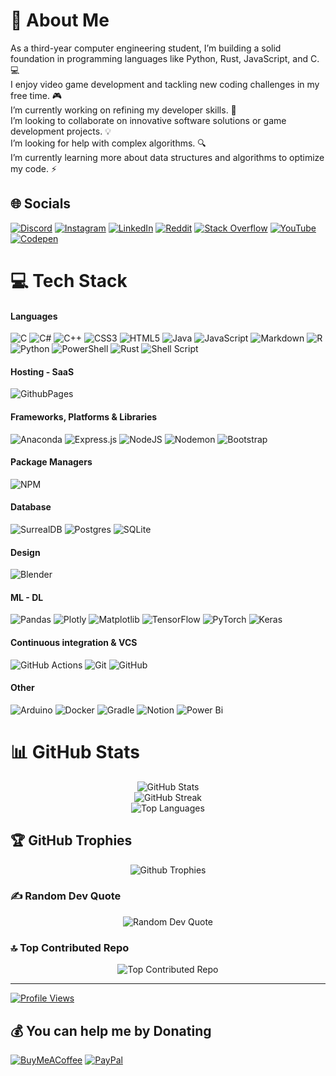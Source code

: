 # 💫 About Me

As a third-year computer engineering student, I’m building a solid foundation in programming languages like Python, Rust, JavaScript, and C. 💻 <br>I enjoy video game development and tackling new coding challenges in my free time. 🎮<br>I’m currently working on refining my developer skills. 🤖<br>I’m looking to collaborate on innovative software solutions or game development projects. 💡<br>I’m looking for help with complex algorithms. 🔍<br>I’m currently learning more about data structures and algorithms to optimize my code. ⚡<br>

## 🌐 Socials

[![Discord](https://img.shields.io/badge/Discord-%237289DA.svg?logo=discord&logoColor=white)](https://discordapp.com/users/753775310574583820)
[![Instagram](https://img.shields.io/badge/Instagram-C13584.svg?logo=Instagram&logoColor=white)](https://instagram.com/fram_vlz/)
[![LinkedIn](https://img.shields.io/badge/LinkedIn-%230077B5.svg?logo=linkedin&logoColor=white)](https://linkedin.com/in/francisco-martin-velez-manrique/)
[![Reddit](https://img.shields.io/badge/Reddit-%23FF4500.svg?logo=Reddit&logoColor=white)](https://reddit.com/user/Last_Raise9661/)
[![Stack Overflow](https://img.shields.io/badge/-Stackoverflow-FE7A16?logo=stack-overflow&logoColor=white)](https://stackoverflow.com/users/27100884/fram446742)
[![YouTube](https://img.shields.io/badge/YouTube-%23FF0000.svg?logo=YouTube&logoColor=white)](https://youtube.com/@franciscomartinvelezmanriq9685)
[![Codepen](https://img.shields.io/badge/Codepen-000000?style=for-the-badge&logo=codepen&logoColor=white)](https://codepen.io/Francisco-Mart-n-V-lez-Manrique)

# 💻 Tech Stack

#### Languages

![C](https://img.shields.io/badge/c-%2300599C.svg?style=for-the-badge&logo=c&logoColor=white)
![C#](https://img.shields.io/badge/c%23-%23239120.svg?style=for-the-badge&logo=csharp&logoColor=white)
![C++](https://img.shields.io/badge/c++-%2300599C.svg?style=for-the-badge&logo=c%2B%2B&logoColor=white)
![CSS3](https://img.shields.io/badge/-CSS3-000?style=for-the-badge&logo=css3)
![HTML5](https://img.shields.io/badge/html5-%23E34F26.svg?style=for-the-badge&logo=html5&logoColor=white)
![Java](https://img.shields.io/badge/java-%23ED8B00.svg?style=for-the-badge&logo=openjdk&logoColor=white)
![JavaScript](https://img.shields.io/badge/javascript-%23323330.svg?style=for-the-badge&logo=javascript&logoColor=%23F7DF1E)
![Markdown](https://img.shields.io/badge/markdown-%23000000.svg?style=for-the-badge&logo=markdown&logoColor=white)
![R](https://img.shields.io/badge/r-%23276DC3.svg?style=for-the-badge&logo=r&logoColor=white)
![Python](https://img.shields.io/badge/python-3670A0?style=for-the-badge&logo=python&logoColor=ffdd54)
![PowerShell](https://img.shields.io/badge/PowerShell-%235391FE.svg?style=for-the-badge&logo=powershell&logoColor=white)
![Rust](https://img.shields.io/badge/rust-%23000000.svg?style=for-the-badge&logo=rust&logoColor=white)
![Shell Script](https://img.shields.io/badge/shell_script-%23121011.svg?style=for-the-badge&logo=gnu-bash&logoColor=white)

#### Hosting - SaaS

![GithubPages](https://img.shields.io/badge/github%20pages-121013?style=for-the-badge&logo=github&logoColor=white)

#### Frameworks, Platforms & Libraries

![Anaconda](https://img.shields.io/badge/Anaconda-%2344A833.svg?style=for-the-badge&logo=anaconda&logoColor=white)
![Express.js](https://img.shields.io/badge/express.js-%23404d59.svg?style=for-the-badge&logo=express&logoColor=%2361DAFB)
![NodeJS](https://img.shields.io/badge/node.js-6DA55F?style=for-the-badge&logo=node.js&logoColor=white)
![Nodemon](https://img.shields.io/badge/NODEMON-%23323330.svg?style=for-the-badge&logo=nodemon&logoColor=%BBDEAD)
![Bootstrap](https://img.shields.io/badge/bootstrap-%238511FA.svg?style=for-the-badge&logo=bootstrap&logoColor=white)

#### Package Managers

![NPM](https://img.shields.io/badge/NPM-%23CB3837.svg?style=for-the-badge&logo=npm&logoColor=white)

#### Database

![SurrealDB](https://img.shields.io/badge/SurrealDB-FF00A0?style=for-the-badge&logo=surrealdb&logoColor=white)
![Postgres](https://img.shields.io/badge/postgres-%23316192.svg?style=for-the-badge&logo=postgresql&logoColor=white)
![SQLite](https://img.shields.io/badge/sqlite-%2307405e.svg?style=for-the-badge&logo=sqlite&logoColor=white)

#### Design

![Blender](https://img.shields.io/badge/blender-%23F5792A.svg?style=for-the-badge&logo=blender&logoColor=white)

#### ML - DL

![Pandas](https://img.shields.io/badge/pandas-%23150458.svg?style=for-the-badge&logo=pandas&logoColor=white)
![Plotly](https://img.shields.io/badge/Plotly-%233F4F75.svg?style=for-the-badge&logo=plotly&logoColor=white)
![Matplotlib](https://img.shields.io/badge/Matplotlib-%23ffffff.svg?style=for-the-badge&logo=Matplotlib&logoColor=black)
![TensorFlow](https://img.shields.io/badge/TensorFlow-%23FF6F00.svg?style=for-the-badge&logo=TensorFlow&logoColor=white)
![PyTorch](https://img.shields.io/badge/PyTorch-%23EE4C2C.svg?style=for-the-badge&logo=PyTorch&logoColor=white)
![Keras](https://img.shields.io/badge/Keras-%23D00000.svg?style=for-the-badge&logo=Keras&logoColor=white)

#### Continuous integration & VCS

![GitHub Actions](https://img.shields.io/badge/github%20actions-%232671E5.svg?style=for-the-badge&logo=githubactions&logoColor=white)
![Git](https://img.shields.io/badge/git-%23F05033.svg?style=for-the-badge&logo=git&logoColor=white)
![GitHub](https://img.shields.io/badge/github-%23121011.svg?style=for-the-badge&logo=github&logoColor=white)

#### Other

![Arduino](https://img.shields.io/badge/-Arduino-00979D?style=for-the-badge&logo=Arduino&logoColor=white)
![Docker](https://img.shields.io/badge/docker-%230db7ed.svg?style=for-the-badge&logo=docker&logoColor=white)
![Gradle](https://img.shields.io/badge/Gradle-02303A.svg?style=for-the-badge&logo=Gradle&logoColor=white)
![Notion](https://img.shields.io/badge/Notion-%23000000.svg?style=for-the-badge&logo=notion&logoColor=white)
![Power Bi](https://img.shields.io/badge/power_bi-F2C811?style=for-the-badge&logo=powerbi&logoColor=black)

# 📊 GitHub Stats

<div align="center">
    <picture>
        <source media="(max-width: 600px)" srcset="https://github-readme-stats.vercel.app/api?username=fram446742&theme=highcontrast&hide_border=false&include_all_commits=true&count_private=true&layout=compact">
        <img src="https://github-readme-stats.vercel.app/api?username=fram446742&theme=highcontrast&hide_border=false&include_all_commits=true&count_private=true" alt="GitHub Stats"/><br/>
    </picture>
    <picture>
        <source media="(max-width: 600px)" srcset="https://github-readme-streak-stats.herokuapp.com/?user=fram446742&theme=highcontrast&hide_border=false&layout=compact">
        <img src="https://github-readme-streak-stats.herokuapp.com/?user=fram446742&theme=highcontrast&hide_border=false" alt="GitHub Streak"/><br/>
    </picture>
    <picture>
        <source media="(max-width: 600px)" srcset="https://github-readme-stats.vercel.app/api/top-langs/?username=fram446742&theme=highcontrast&hide_border=false&include_all_commits=true&count_private=true&layout=compact">
        <img src="https://github-readme-stats.vercel.app/api/top-langs/?username=fram446742&theme=highcontrast&hide_border=false&include_all_commits=true&count_private=true&layout=compact" alt="Top Languages"/>
    </picture>
</div>

## 🏆 GitHub Trophies

<div align="center">
    <img src="https://github-profile-trophy.vercel.app/?username=fram446742&theme=radical&no-frame=false&no-bg=true&margin-w=4" alt="Github Trophies"/><br/>
</div>

### ✍️ Random Dev Quote

<div align="center">
    <img src="https://quotes-github-readme.vercel.app/api?type=horizontal&theme=highcontrast" alt="Random Dev Quote"/><br/>
</div>

### 🔝 Top Contributed Repo

<div align="center">
    <img src="https://github-contributor-stats.vercel.app/api?username=fram446742&limit=5&theme=highcontrast&combine_all_yearly_contributions=true" alt="Top Contributed Repo"/><br/>
</div>

---
[![Profile Views](https://visitcount.itsvg.in/api?id=fram446742&icon=0&color=13)](https://visitcount.itsvg.in)

## 💰 You can help me by Donating

  [![BuyMeACoffee](https://img.shields.io/badge/Buy%20Me%20a%20Coffee-ffdd00?style=for-the-badge&logo=buy-me-a-coffee&logoColor=black)](https://buymeacoffee.com/buymeacoffee.com/Jg0x88IMNo) [![PayPal](https://img.shields.io/badge/PayPal-00457C?style=for-the-badge&logo=paypal&logoColor=white)](https://paypal.me/https://paypal.me/fram446742)

<!-- Proudly created with GPRM ( https://gprm.itsvg.in ) -->
